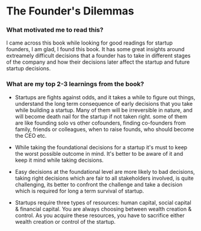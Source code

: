 # The Founder's Dilemmas

### What motivated me to read this?

I came across this book while looking for good readings for startup founders, I am glad, I found this book. It has some great insights around extreamely difficult decisions that a founder has to take in different stages of the company and how their decisions later affect the startup and future startup decisions.

### What are my top 2-3 learnings from the book?
- Startups are fights against odds, and it takes a while to figure out things, understand the long term consequence of early decisions that you take while building a startup. Many of them will be irreversible in nature, and will become death nail for the startup if not taken right. some of them are like founding solo vs other cofounders, finding co-founders from family, friends or colleagues, when to raise founds, who should become the CEO etc.

- While taking the foundational decisions for a startup it's must to keep the worst possible outcome in mind. It's better to be aware of it and keep it mind while taking decisions.

- Easy decisions at the foundational level are more likely to bad decisions, taking right decisions which are fair to all stakeholders involved, is quite challenging, its better to confront the challenge and take a decision which is required for long a term survival of startup.

- Startups require three types of resources: human capital, social capital & financial capital. You are always choosing between wealth creation & control. As you acquire these resources, you have to sacrifice either wealth creation or control of the startup.

